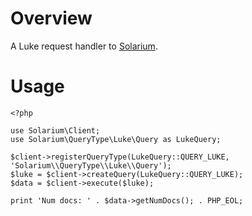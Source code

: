 Overview
========

A Luke request handler to [Solarium](https://github.com/basdenooijer/solarium).

Usage
=====

    <?php

    use Solarium\Client;
    use Solarium\QueryType\Luke\Query as LukeQuery;

    $client->registerQueryType(LukeQuery::QUERY_LUKE, 'Solarium\\QueryType\\Luke\\Query');
    $luke = $client->createQuery(LukeQuery::QUERY_LUKE);
    $data = $client->execute($luke);

    print 'Num docs: ' . $data->getNumDocs(); . PHP_EOL;
